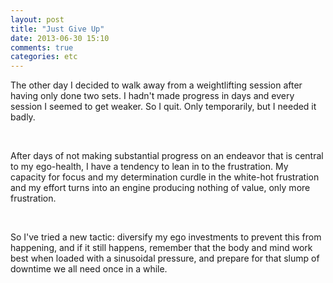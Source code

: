 ```yaml
---
layout: post
title: "Just Give Up"
date: 2013-06-30 15:10
comments: true
categories: etc
---
```


<p>The other day I decided to walk away from a weightlifting session after having only done two sets. I hadn't made progress in days and every session I seemed to get weaker. So I quit. Only temporarily, but I needed it badly.</p>
<br />
<p>After days of not making substantial progress on an endeavor that is central to my ego-health, I have a tendency to lean in to the frustration. My capacity for focus and my determination curdle in the white-hot frustration and my effort turns into an engine producing nothing of value, only more frustration.</p>
<br />
<p>So I've tried a new tactic: diversify my ego investments to prevent this from happening, and if it still happens, remember that the body and mind work best when loaded with a sinusoidal pressure, and prepare for that slump of downtime we all need once in a while.</p>
